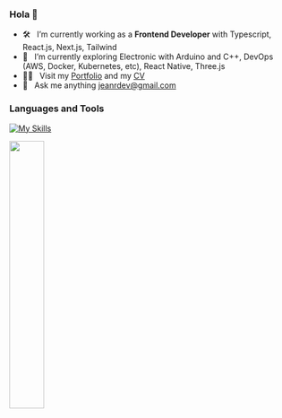### Hola 👋

- 🛠 &nbsp; I’m currently working as a <strong>Frontend Developer</strong> with Typescript, React.js, Next.js, Tailwind
- 🚀 &nbsp; I’m currently exploring Electronic with Arduino and C++, DevOps (AWS, Docker, Kubernetes, etc), React Native, Three.js
- 👨‍💻 &nbsp; Visit my [Portfolio](https://jeanrondon.is-a.dev) and my [CV](https://rxresu.me/jeandv/cv-jean-rondon)
- 💬 &nbsp; Ask me anything jeanrdev@gmail.com

### Languages and Tools

[![My Skills](https://skillicons.dev/icons?i=js,ts,react,tailwind)](https://skillicons.dev)

<div align="mid">
  <img src="https://github-readme-stats.vercel.app/api?username=jeandv&theme=tokyonight&show_icons=true&hide_border=true&count_private=true" width="35%" />
</div>
